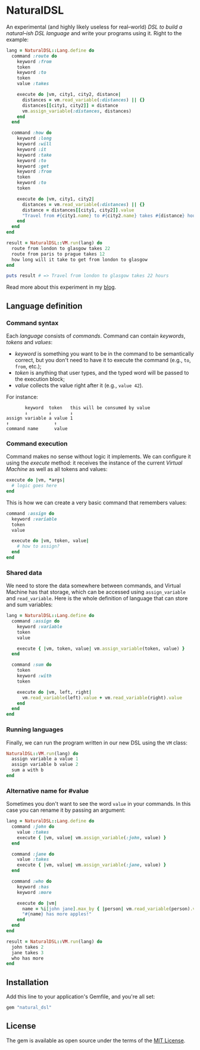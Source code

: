 # NaturalDSL

An experimental (and highly likely useless for real–world) *DSL to build a natural–ish DSL language* and write your programs using it. Right to the example:

```ruby
lang = NaturalDSL::Lang.define do
  command :route do
    keyword :from
    token
    keyword :to
    token
    value :takes

    execute do |vm, city1, city2, distance|
      distances = vm.read_variable(:distances) || {}
      distances[[city1, city2]] = distance
      vm.assign_variable(:distances, distances)
    end
  end

  command :how do
    keyword :long
    keyword :will
    keyword :it
    keyword :take
    keyword :to
    keyword :get
    keyword :from
    token
    keyword :to
    token

    execute do |vm, city1, city2|
      distances = vm.read_variable(:distances) || {}
      distance = distances[[city1, city2]].value
      "Travel from #{city1.name} to #{city2.name} takes #{distance} hours"
    end
  end
end

result = NaturalDSL::VM.run(lang) do
  route from london to glasgow takes 22
  route from paris to prague takes 12
  how long will it take to get from london to glasgow
end

puts result # => Travel from london to glasgow takes 22 hours
```

Read more about this experiment in my [blog](https://dmitrytsepelev.dev/natural-language-programming-with-ruby).

## Language definition

### Command syntax

Each _language_ consists of _commands_. Command can contain _keywords_, _tokens_ and _values_:

- _keyword_ is something you want to be in the command to be semantically correct, but you don't need to have it to execute the command (e.g., `to`, `from`, etc.);
- _token_ is anything that user types, and the typed word will be passed to the execution block;
- _value_ collects the value right after it (e.g., `value 42`).

For instance:

```
       keyword  token   this will be consumed by value
       ↓        ↓       ↓
assign variable a value 1
↑                 ↑
command name      value
```

### Command execution

Command makes no sense without logic it implements. We can configure it using the _execute_ method: it receives the instance of the current _Virtual Machine_ as well as all tokens and values:

```ruby
execute do |vm, *args|
  # logic goes here
end
```

This is how we can create a very basic command that remembers values:

```ruby
command :assign do
  keyword :variable
  token
  value

  execute do |vm, token, value|
    # how to assign?
  end
end
```

### Shared data

We need to store the data somewhere between commands, and Virtual Machine has that storage, which can be accessed using `assign_variable` and `read_variable`. Here is the whole definition of language that can store and sum variables:

```ruby
lang = NaturalDSL::Lang.define do
  command :assign do
    keyword :variable
    token
    value

    execute { |vm, token, value| vm.assign_variable(token, value) }
  end

  command :sum do
    token
    keyword :with
    token

    execute do |vm, left, right|
      vm.read_variable(left).value + vm.read_variable(right).value
    end
  end
end
```

### Running languages

Finally, we can run the program written in our new DSL using the `VM` class:

```ruby
NaturalDSL::VM.run(lang) do
  assign variable a value 1
  assign variable b value 2
  sum a with b
end
```

### Alternative name for #value

Sometimes you don't want to see the word `value` in your commands. In this case you can rename it by passing an argument:

```ruby
lang = NaturalDSL::Lang.define do
  command :john do
    value :takes
    execute { |vm, value| vm.assign_variable(:john, value) }
  end

  command :jane do
    value :takes
    execute { |vm, value| vm.assign_variable(:jane, value) }
  end

  command :who do
    keyword :has
    keyword :more

    execute do |vm|
      name = %i[john jane].max_by { |person| vm.read_variable(person).value }
      "#{name} has more apples!"
    end
  end
end

result = NaturalDSL::VM.run(lang) do
  john takes 2
  jane takes 3
  who has more
end
```

## Installation

Add this line to your application's Gemfile, and you're all set:

```ruby
gem "natural_dsl"
```

## License

The gem is available as open source under the terms of the [MIT License](https://opensource.org/licenses/MIT).
